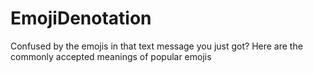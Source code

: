 # EmojiDenotation

Confused by the emojis in that text message you just got? Here are the commonly accepted meanings of popular emojis
